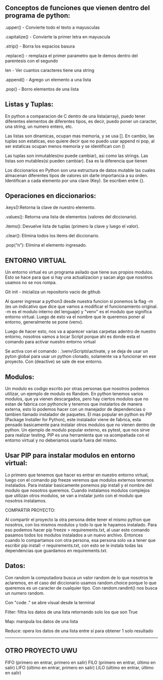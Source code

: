 Conceptos de funciones que vienen dentro del programa de python:
--------------------------------------------------------------

.upper() - Convierte todo el texto a mayusculas

.capitalize() - Convierte la primer letra en mayuscula

.strip() - Borra los espacios basura

.replace() - remplaza el primer parametro que le demos dentro del parentesis con el segundo

len - Ver cuantos caracteres tiene una string

.append() - Agrego un elemento a una lista

.pop() - Borro elementos de una lista

Listas y Tuplas:
--------------

En python a comparacion de C dentro de una lista(array), puedo tener diferentes elementos de diferentes tipos, es decir, puedo poner un caracter, una string, un numero entero, etc.

Las listas son dinamicas, ocupan mas memoria, y se usa []. En cambio, las tuplas son estaticas, eso quiere decir que no puedo usar append ni pop, al ser estaticas ocupan menos memoria y se identifican con ()

Las tuplas son inmutables(no puede cambiar), asi como las strings. Las listas son mutables(si pueden cambiar). Esa es la diferencia que tienen

Los diccionarios en Python son una estructura de datos mutable las cuales almacenan diferentes tipos de valores sin darle importancia a su orden. Identifican a cada elemento por una clave (Key). Se escriben entre {}.

Operaciones en diccionarios:
-----------------------------

.keys():Retorna la clave de nuestro elemento.

.values(): Retorna una lista de elementos (valores del diccionario).

.items(): Devuelve lista de tuplas (primero la clave y luego el valor).

.clear(): Elimina todos los items del diccionario.

.pop(“n”): Elimina el elemento ingresado.


ENTORNO VIRTUAL
---------------

Un entorno virtual es un programa asilado que tiene sus propios modulos. Esto se hace para que si hay una actualizacion y sacan algo que nosotros usamos no se nos rompa.

Git init - inicializa un repositorio vacio de github

Al querer ingresar a python3 desde nuestra funcion si ponemos la flag -m (es un indicativo que dice que vamos a modificar el funcionamiento original. -m es el modulo interno del lenguaje) y "venv" es el modulo que significa entorno virtual. Luego de esto va el nombre que le queremos poner al entorno, generalmente se pone (venv).

Luego de hacer esto, nos va a aparecer varias carpetas adentro de nuestro entorno, nosotros vamos a tocar Script porque ahi es donde esta el comando para activar nuestro entorno virtual

Se activa con el comando : .\venv\Scripts\activate, y se deja de usar un pyton global para usar un python clonado, solamente va a funcionar en ese proyecto. Con (deactive) se sale de ese entorno.

Modulos:
-------

Un modulo es codigo escrito por otras personas que nosotros podemos utilizar, un ejemplo de modulo es Random.
En python tenemos varios modulos, que ya vienen descargados, pero hay ciertos modulos que no estan de fabrica con pythoncle y tenemos que instalarlos de manera externa, esto lo podemos hacer con un manejador de dependencias o tambien llamado instalador de paquetes. El mas popular en python es PIP (Package Installer for Python), este instalador viene de fabrica, esta pensado basicamente para instalar otros modulos que no vienen dentro de python. Un ejemplo de modulo popular externo, es pytest, que nos sirve para realizar testing. PIP es una herramienta que va acompañada con el entorno virtual y no deberiamos usarla fuera del mismo.

Usar PIP para instalar modulos en entorno virtual:
-------------------------------------------------

Lo primero que tenemos que hacer es entrar en nuestro entorno virtual, luego con el comando pip freeze veremos que modulos externos tenemos instalados.
Para instalar basicamente ponemos pip install y el nombre del modulo que nosotros queremos. Cuando instalamos modulos complejos que utilizan otros modulos, se van a instalar junto con el modulo que nosotros instalamos.

COMPARTIR PROYECTO: 

Al compartir el proyecto la otra persona debe tener el mismo python que nosotros, con los mismos modulos y todo lo que le hayamos instalado. Para eso podemos hacer pip freeze > requirements.txt, al usar este comando pasamos todos los modulos instalados a un nuevo archivo. Entonces cuando lo compartamos con otra persona, esa persona solo va a tener que escribir pip install -r requirements.txt, con esto se le instala todas las dependencias que guardamos en requirements.txt.

Datos:
------

Con random la computadora busca un valor random de lo que nosotros le aclaremos, en el caso del diccionario usamos random.choice porque lo que queremos es un caracter de cualquier tipo. Con random.randint() nos busca un numero random.

Con "code ." se abre visual desde la terminal

Filter: filtra los datos de una lista retornando solo los que son True

Map: manipula los datos de una lista

Reduce: opera los datos de una lista entre sí para obtener 1 solo resultado

-------------------------------------------------------------

OTRO PROYECTO UWU
-----------------

FIFO (primero en entrar, primero en salir)
FILO (primero en entrar, último en salir)
LIFO (último en entrar, primero en salir)
LILO (último en entrar, último en salir)
